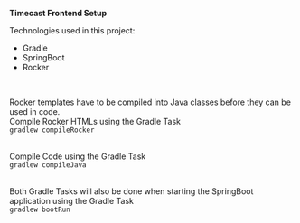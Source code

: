 
**Timecast Frontend Setup**

Technologies used in this project:
* Gradle
* SpringBoot
* Rocker
<br>

Rocker templates have to be compiled into Java classes before they can be used in code.
<br>Compile Rocker HTMLs using the Gradle Task
<br>
```gradlew compileRocker```
<br>
<br>

Compile Code using the Gradle Task
<br>
```gradlew compileJava```
<br>
<br>

Both Gradle Tasks will also be done when starting the SpringBoot application using the Gradle Task
<br>
```gradlew bootRun```
